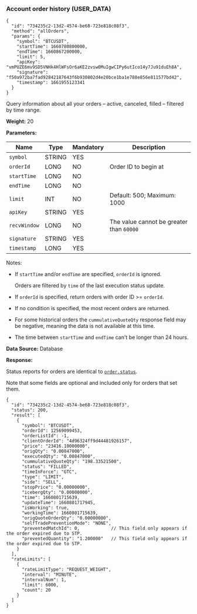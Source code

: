 ### Account order history (USER\_DATA)​

```
{  
  "id": "734235c2-13d2-4574-be68-723e818c08f3",  
  "method": "allOrders",  
  "params": {  
    "symbol": "BTCUSDT",  
    "startTime": 1660780800000,  
    "endTime": 1660867200000,  
    "limit": 5,  
    "apiKey": "vmPUZE6mv9SD5VNHk4HlWFsOr6aKE2zvsw0MuIgwCIPy6utIco14y7Ju91duEh8A",  
    "signature": "f50a972ba7fad92842187643f6b930802d4e20bce1ba1e788e856e811577bd42",  
    "timestamp": 1661955123341  
  }  
}
```

Query information about all your orders – active, canceled, filled – filtered by time range.

**Weight:**
20

**Parameters:**

| Name | Type | Mandatory | Description |
| --- | --- | --- | --- |
| `symbol` | STRING | YES |  |
| `orderId` | LONG | NO | Order ID to begin at |
| `startTime` | LONG | NO |  |
| `endTime` | LONG | NO |  |
| `limit` | INT | NO | Default: 500; Maximum: 1000 |
| `apiKey` | STRING | YES |  |
| `recvWindow` | LONG | NO | The value cannot be greater than `60000` |
| `signature` | STRING | YES |  |
| `timestamp` | LONG | YES |  |

Notes:

* If `startTime` and/or `endTime` are specified, `orderId` is ignored.

  Orders are filtered by `time` of the last execution status update.
* If `orderId` is specified, return orders with order ID >= `orderId`.
* If no condition is specified, the most recent orders are returned.
* For some historical orders the `cummulativeQuoteQty` response field may be negative,
  meaning the data is not available at this time.
* The time between `startTime` and `endTime` can't be longer than 24 hours.

**Data Source:**
Database

**Response:**

Status reports for orders are identical to [`order.status`](/docs/binance-spot-api-docs/websocket-api/account-requests#query-order-user_data).

Note that some fields are optional and included only for orders that set them.

```
{  
  "id": "734235c2-13d2-4574-be68-723e818c08f3",  
  "status": 200,  
  "result": [  
    {  
      "symbol": "BTCUSDT",  
      "orderId": 12569099453,  
      "orderListId": -1,  
      "clientOrderId": "4d96324ff9d44481926157",  
      "price": "23416.10000000",  
      "origQty": "0.00847000",  
      "executedQty": "0.00847000",  
      "cummulativeQuoteQty": "198.33521500",  
      "status": "FILLED",  
      "timeInForce": "GTC",  
      "type": "LIMIT",  
      "side": "SELL",  
      "stopPrice": "0.00000000",  
      "icebergQty": "0.00000000",  
      "time": 1660801715639,  
      "updateTime": 1660801717945,  
      "isWorking": true,  
      "workingTime": 1660801715639,  
      "origQuoteOrderQty": "0.00000000",  
      "selfTradePreventionMode": "NONE",  
      "preventedMatchId": 0,            // This field only appears if the order expired due to STP.  
      "preventedQuantity": "1.200000"   // This field only appears if the order expired due to STP.  
    }  
  ],  
  "rateLimits": [  
    {  
      "rateLimitType": "REQUEST_WEIGHT",  
      "interval": "MINUTE",  
      "intervalNum": 1,  
      "limit": 6000,  
      "count": 20  
    }  
  ]  
}
```
